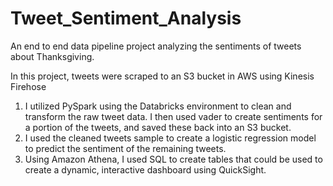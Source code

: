 # Tweet_Sentiment_Analysis
An end to end data pipeline project analyzing the sentiments of tweets about Thanksgiving.

In this project, tweets were scraped to an S3 bucket in AWS using Kinesis Firehose

1. I utilized PySpark using the Databricks environment to clean and transform the raw tweet data. I then used vader to create sentiments for a portion of the tweets, and saved these back into an S3 bucket.
2. I used the cleaned tweets sample to create a logistic regression model to predict the sentiment of the remaining tweets.
3. Using Amazon Athena, I used SQL to create tables that could be used to create a dynamic, interactive dashboard using QuickSight.
